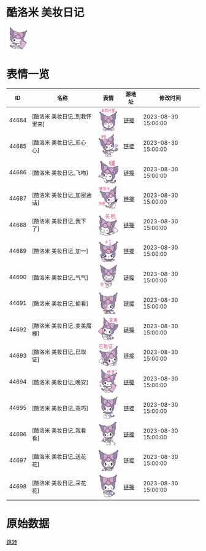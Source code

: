 # 酷洛米 美妆日记

<img src="./cover.png" height="60" alt="cover" />

# 表情一览

|ID|名称|表情|源地址|修改时间|
|----|----|----|----|----|
|44684|[酷洛米 美妆日记_到我怀里来]|<img src="./pic/044684_%5B酷洛米 美妆日记_到我怀里来%5D.png" height="60" alt="到我怀里来"/>|[链接](https://i0.hdslb.com/bfs/garb/9e54d4b61dc5b12676119a0df0c97874b710d33e.png)|2023-08-30 15:00:00|
|44685|[酷洛米 美妆日记_煎心心]|<img src="./pic/044685_%5B酷洛米 美妆日记_煎心心%5D.png" height="60" alt="煎心心"/>|[链接](https://i0.hdslb.com/bfs/garb/72f7755bbf410582a611c5019de85a9ae3c02d46.png)|2023-08-30 15:00:00|
|44686|[酷洛米 美妆日记_飞吻]|<img src="./pic/044686_%5B酷洛米 美妆日记_飞吻%5D.png" height="60" alt="飞吻"/>|[链接](https://i0.hdslb.com/bfs/garb/0ac4775220c7b58e0a9ac5e9ded8b9a3c0d68345.png)|2023-08-30 15:00:00|
|44687|[酷洛米 美妆日记_加密通话]|<img src="./pic/044687_%5B酷洛米 美妆日记_加密通话%5D.png" height="60" alt="加密通话"/>|[链接](https://i0.hdslb.com/bfs/garb/acbfdea3ae1e0b84dac37657ec6d86f79a9e58ae.png)|2023-08-30 15:00:00|
|44688|[酷洛米 美妆日记_我下了]|<img src="./pic/044688_%5B酷洛米 美妆日记_我下了%5D.png" height="60" alt="我下了"/>|[链接](https://i0.hdslb.com/bfs/garb/7ec36f2ab4b53bb21e9989b24234e498492fde84.png)|2023-08-30 15:00:00|
|44689|[酷洛米 美妆日记_加一]|<img src="./pic/044689_%5B酷洛米 美妆日记_加一%5D.png" height="60" alt="加一"/>|[链接](https://i0.hdslb.com/bfs/garb/16f28c1b1b1dfb9c61dc3c1f296946a7d17d1e53.png)|2023-08-30 15:00:00|
|44690|[酷洛米 美妆日记_气气]|<img src="./pic/044690_%5B酷洛米 美妆日记_气气%5D.png" height="60" alt="气气"/>|[链接](https://i0.hdslb.com/bfs/garb/f112638fbbaf8cea5b30afa6712751079e3ce531.png)|2023-08-30 15:00:00|
|44691|[酷洛米 美妆日记_偷看]|<img src="./pic/044691_%5B酷洛米 美妆日记_偷看%5D.png" height="60" alt="偷看"/>|[链接](https://i0.hdslb.com/bfs/garb/a33de2b5f1597d675401d1cb3c20e835f63e49c5.png)|2023-08-30 15:00:00|
|44692|[酷洛米 美妆日记_变美魔棒]|<img src="./pic/044692_%5B酷洛米 美妆日记_变美魔棒%5D.png" height="60" alt="变美魔棒"/>|[链接](https://i0.hdslb.com/bfs/garb/15f74ec6be10d2617482c9084190d937fb4bfdbc.png)|2023-08-30 15:00:00|
|44693|[酷洛米 美妆日记_已取证]|<img src="./pic/044693_%5B酷洛米 美妆日记_已取证%5D.png" height="60" alt="已取证"/>|[链接](https://i0.hdslb.com/bfs/garb/108188375882599bde728ac6edddee47ed8553f3.png)|2023-08-30 15:00:00|
|44694|[酷洛米 美妆日记_晚安]|<img src="./pic/044694_%5B酷洛米 美妆日记_晚安%5D.png" height="60" alt="晚安"/>|[链接](https://i0.hdslb.com/bfs/garb/afb717979163429d7e61693909bb33304e6c9133.png)|2023-08-30 15:00:00|
|44695|[酷洛米 美妆日记_乖巧]|<img src="./pic/044695_%5B酷洛米 美妆日记_乖巧%5D.png" height="60" alt="乖巧"/>|[链接](https://i0.hdslb.com/bfs/garb/972e50c235299cc7f77110d6f6164758413a4b51.png)|2023-08-30 15:00:00|
|44696|[酷洛米 美妆日记_我看看]|<img src="./pic/044696_%5B酷洛米 美妆日记_我看看%5D.png" height="60" alt="我看看"/>|[链接](https://i0.hdslb.com/bfs/garb/b26b060708f62c72c548e2d17831bb94f0adbcc6.png)|2023-08-30 15:00:00|
|44697|[酷洛米 美妆日记_送花花]|<img src="./pic/044697_%5B酷洛米 美妆日记_送花花%5D.png" height="60" alt="送花花"/>|[链接](https://i0.hdslb.com/bfs/garb/7703c16952e117f4a1ecca2b508e74af78f490a4.png)|2023-08-30 15:00:00|
|44698|[酷洛米 美妆日记_采花花]|<img src="./pic/044698_%5B酷洛米 美妆日记_采花花%5D.png" height="60" alt="采花花"/>|[链接](https://i0.hdslb.com/bfs/garb/6a1702e7b4febe6bd17001d51b60dff336a5407b.png)|2023-08-30 15:00:00|

# 原始数据

[跳转](./raw.json)

